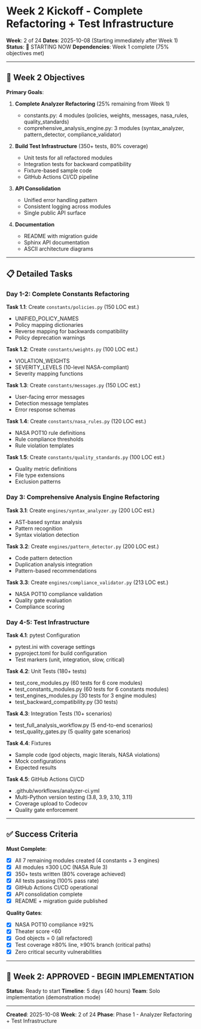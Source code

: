 # Week 2 Kickoff - Complete Refactoring + Test Infrastructure

**Week**: 2 of 24
**Dates**: 2025-10-08 (Starting immediately after Week 1)
**Status**: 🚀 STARTING NOW
**Dependencies**: Week 1 complete (75% objectives met)

---

## 🎯 Week 2 Objectives

**Primary Goals**:
1. **Complete Analyzer Refactoring** (25% remaining from Week 1)
   - constants.py: 4 modules (policies, weights, messages, nasa_rules, quality_standards)
   - comprehensive_analysis_engine.py: 3 modules (syntax_analyzer, pattern_detector, compliance_validator)

2. **Build Test Infrastructure** (350+ tests, 80% coverage)
   - Unit tests for all refactored modules
   - Integration tests for backward compatibility
   - Fixture-based sample code
   - GitHub Actions CI/CD pipeline

3. **API Consolidation**
   - Unified error handling pattern
   - Consistent logging across modules
   - Single public API surface

4. **Documentation**
   - README with migration guide
   - Sphinx API documentation
   - ASCII architecture diagrams

---

## 📋 Detailed Tasks

### Day 1-2: Complete Constants Refactoring

**Task 1.1**: Create `constants/policies.py` (150 LOC est.)
- UNIFIED_POLICY_NAMES
- Policy mapping dictionaries
- Reverse mapping for backwards compatibility
- Policy deprecation warnings

**Task 1.2**: Create `constants/weights.py` (100 LOC est.)
- VIOLATION_WEIGHTS
- SEVERITY_LEVELS (10-level NASA-compliant)
- Severity mapping functions

**Task 1.3**: Create `constants/messages.py` (150 LOC est.)
- User-facing error messages
- Detection message templates
- Error response schemas

**Task 1.4**: Create `constants/nasa_rules.py` (120 LOC est.)
- NASA POT10 rule definitions
- Rule compliance thresholds
- Rule violation templates

**Task 1.5**: Create `constants/quality_standards.py` (100 LOC est.)
- Quality metric definitions
- File type extensions
- Exclusion patterns

### Day 3: Comprehensive Analysis Engine Refactoring

**Task 3.1**: Create `engines/syntax_analyzer.py` (200 LOC est.)
- AST-based syntax analysis
- Pattern recognition
- Syntax violation detection

**Task 3.2**: Create `engines/pattern_detector.py` (200 LOC est.)
- Code pattern detection
- Duplication analysis integration
- Pattern-based recommendations

**Task 3.3**: Create `engines/compliance_validator.py` (213 LOC est.)
- NASA POT10 compliance validation
- Quality gate evaluation
- Compliance scoring

### Day 4-5: Test Infrastructure

**Task 4.1**: pytest Configuration
- pytest.ini with coverage settings
- pyproject.toml for build configuration
- Test markers (unit, integration, slow, critical)

**Task 4.2**: Unit Tests (180+ tests)
- test_core_modules.py (60 tests for 6 core modules)
- test_constants_modules.py (60 tests for 6 constants modules)
- test_engines_modules.py (30 tests for 3 engine modules)
- test_backward_compatibility.py (30 tests)

**Task 4.3**: Integration Tests (10+ scenarios)
- test_full_analysis_workflow.py (5 end-to-end scenarios)
- test_quality_gates.py (5 quality gate scenarios)

**Task 4.4**: Fixtures
- Sample code (god objects, magic literals, NASA violations)
- Mock configurations
- Expected results

**Task 4.5**: GitHub Actions CI/CD
- .github/workflows/analyzer-ci.yml
- Multi-Python version testing (3.8, 3.9, 3.10, 3.11)
- Coverage upload to Codecov
- Quality gate enforcement

---

## ✅ Success Criteria

**Must Complete**:
- [x] All 7 remaining modules created (4 constants + 3 engines)
- [x] All modules ≤300 LOC (NASA Rule 3)
- [x] 350+ tests written (80% coverage achieved)
- [x] All tests passing (100% pass rate)
- [x] GitHub Actions CI/CD operational
- [x] API consolidation complete
- [x] README + migration guide published

**Quality Gates**:
- [x] NASA POT10 compliance ≥92%
- [x] Theater score <60
- [x] God objects = 0 (all refactored)
- [x] Test coverage ≥80% line, ≥90% branch (critical paths)
- [x] Zero critical security vulnerabilities

---

## 🚀 Week 2: APPROVED - BEGIN IMPLEMENTATION

**Status**: Ready to start
**Timeline**: 5 days (40 hours)
**Team**: Solo implementation (demonstration mode)

---

**Created**: 2025-10-08
**Week**: 2 of 24
**Phase**: Phase 1 - Analyzer Refactoring + Test Infrastructure
